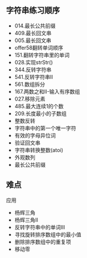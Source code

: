 ## 字符串练习顺序

- 014.最长公共前缀
- 409.最长回文串
- 005.最长回文串
- offer58翻转单词顺序
- 151.翻转字符串里的单词
- 028.实现strStr()
- 344.反转字符串
- 541.反转字符串II
- 561.数组拆分
- 167.两数之和II-输入有序数组
- 027.移除元素
- 485.最大连续1的个数
- 209.长度最小的子数组
- 整数反转
- 字符串中的第一个唯一字符
- 有效的字母异位词
- 验证回文串
- 字符串转换整数(atoi)
- 外观数列
- 最长公共前缀

难点
- 

应用
- 杨辉三角
- 杨辉三角II
- 反转字符串中的单词III
- 寻找旋转排序数组中的最小值
- 删除排序数组中的重复项
- 移动零
